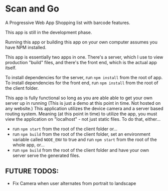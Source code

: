 # Scan and Go
A Progressive Web App Shopping list with barcode features.

This app is still in the development phase.

Running this app or building this app on your own computer assumes you have NPM installed.

This app is essentially two apps in one. There's a server, which I use to view production "build" files, and there's the front end, 
which is the actual app itself.

To install dependencies for the server, run `npm install` from the root of app.
To install dependencies for the front end, run `npm install` from the root of the client folder.

This app is fully functional so long as you are able able to get your own server up in running (This is just a demo at this point in time. Not hosted on any website.)
This application utilizes the device camera and a server based routing system. Meaning (at this point in time) to utilize the app, you must view the
application on "localhost" - not just static files. To do that, either... 
* run `npm start` from the root of the client folder or...
* run `npm build` from the root of the client folder, set an environment variable called `NODE_ENV` to true and run `npm start` from the root of the whole app, or...
* run `npm build` from the root of the client folder and have your own server serve the generated files.

## FUTURE TODOS:
* Fix Camera when user alternates from portrait to landscape